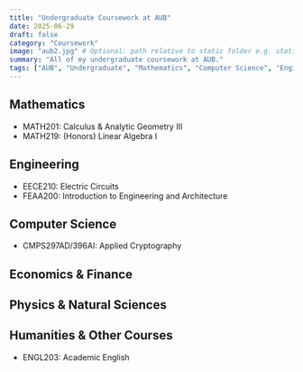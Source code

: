 ```yaml
---
title: "Undergraduate Coursework at AUB"
date: 2025-06-29
draft: false
category: "Coursework"
image: "aub2.jpg" # Optional: path relative to static folder e.g. static/images/project-placeholder.jpg
summary: "All of my undergraduate coursework at AUB."
tags: ["AUB", "Undergraduate", "Mathematics", "Computer Science", "Engineering"]
---
```


## Mathematics
- MATH201: Calculus & Analytic Geometry III
- MATH219: (Honors) Linear Algebra I

## Engineering
- EECE210: Electric Circuits
- FEAA200: Introduction to Engineering and Architecture

## Computer Science
- CMPS297AD/396AI: Applied Cryptography

## Economics & Finance

## Physics & Natural Sciences

## Humanities & Other Courses
- ENGL203: Academic English
